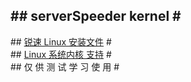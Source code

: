 #\#  serverSpeeder kernel  \#                           
-----------------------------                         
       
#\#  [锐速  Linux 安装文件](https://github.com/0oVicero0/serverSpeeder_kernel/raw/master/apxfiles.tar.gz)  \#       
#\#  [Linux 系统内核  支持](https://github.com/0oVicero0/serverSpeeder_kernel/blob/master/SystemList.md)  \#     
#\#  仅 供 测 试 学 习 使 用  \#        

